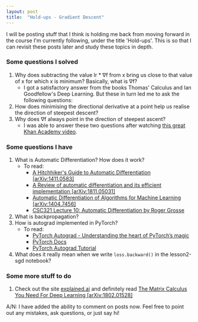 ```yaml
---
layout: post
title:  "Hold-ups - Gradient Descent"
---
```


I will be posting stuff that I think is holding me back from moving forward in the course I'm currently following, under the title 'Hold-ups'. This is so that I can revisit these posts later and study these topics in depth.

### Some questions I solved
1. Why does subtracting the value lr * ∇f from x bring us close to that value of x for which x is minimum? Basically, what is ∇f?
    * I got a satisfactory answer from the books Thomas' Calculus and Ian Goodfellow's Deep Learning. But these in turn led me to ask the following questions:
2. How does minimising the directional derivative at a point help us realise the direction of steepest descent?
3. Why does ∇f always point in the direction of steepest ascent?
    * I was able to answer these two questions after watching [this great Khan Academy video](https://www.khanacademy.org/math/multivariable-calculus/multivariable-derivatives/gradient-and-directional-derivatives/v/why-the-gradient-is-the-direction-of-steepest-ascent).

### Some questions I have
1. What is Automatic Differentiation? How does it work?
    * To read:
        * [A Hitchhiker's Guide to Automatic Differentiation [arXiv:1411.0583]](https://arxiv.org/abs/1411.0583)
        * [A Review of automatic differentiation and its efficient implementation [arXiv:1811.05031]](https://arxiv.org/abs/1811.05031)
        * [Automatic Differentiation of Algorithms for Machine Learning [arXiv:1404.7456]](https://arxiv.org/abs/1404.7456)
        * [CSC321 Lecture 10: Automatic Differentiation by Roger Grosse](https://www.cs.toronto.edu/~rgrosse/courses/csc321_2018/slides/lec10.pdf)
2. What is backpropagation?
3. How is autograd implemented in PyTorch?
    * To read: 
        * [PyTorch Autograd - Understanding the heart of PyTorch’s magic](https://towardsdatascience.com/pytorch-autograd-understanding-the-heart-of-pytorchs-magic-2686cd94ec95)
        * [PyTorch Docs](https://pytorch.org/docs/stable/autograd.html)
        * [PyTorch Autograd Tutorial](https://pytorch.org/tutorials/beginner/blitz/autograd_tutorial.html)
4. What does it really mean when we write `loss.backward()` in the lesson2-sgd notebook?

### Some more stuff to do
1. Check out the site [explained.ai](https://www.explained.ai) and definitely read [The Matrix Calculus You Need For Deep Learning [arXiv:1802.01528]](https://arxiv.org/abs/1802.01528)

A/N: I have added the ability to comment on posts now. Feel free to point out any mistakes, ask questions, or just say hi!